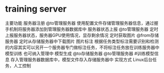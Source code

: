 # training server
主要功能
    服务器注册 @to管理服务器
        使用配置文件存储管理服务器信息，通过握手机制将服务器添加到管理服务器数据库中
    服务器状态上报 @to管理服务器
        定时上报服务器状态，服务器GPU使用情况，显存剩余情况
    定时获取图片 @from存储服务器
        定时从存储服务器中下载图片
    图片标注
    ​   根据任务类型标注需要识别和检测的内容​​​
        其实可以另开一个服务器专门做标注任务，不将标注任务放在训练服务器中​
    模型训练
        也可纳入管理中
    模型生成 @to存储服务器 @to管理服务器
        #训练模型信息 存入管理服务器数据库中，模型文件存入存储服务器中
实现方式
    Linux后台任务，人工控制
